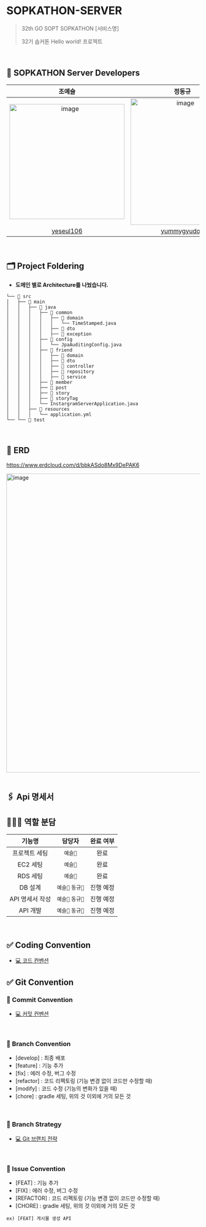# SOPKATHON-SERVER

> 32th GO SOPT SOPKATHON [서비스명] <br>
>
> 32기 솝커톤 Hello world! 프로젝트

<br>

## 🖤 SOPKATHON Server Developers


| 조예슬 | 정동규 |
| :---------:|:----------:|
|<img width="300" alt="image" src="https://github.com/CDS-Mobile1/CDS_Server/assets/68415644/419dcac6-e13d-4d65-b058-250fcd869bff"> | <img width="270" height="330" alt="image" src="https://github.com/32th-SOPT-SOPKATHON-7/SOPKATHON-SERVER/assets/86935274/a92599bb-03e6-492a-bc5f-39b59c5f3394">| 
| [yeseul106](https://github.com/yeseul106) | [yummygyudon](https://github.com/yummygyudon) |



<br>

## 🗂️ Project Foldering

- **도메인 별로 Architecture를 나눴습니다.**

```
└── 📁 src
│   ├── 📁 main
│   │   ├── 📁 java
│   │   │   ├── 📁 common
│   │   │   │   ├── 📁 domain
│   │   │   │   │   └── TimeStamped.java
│   │   │   │   ├── 📁 dto
│   │   │   │   ├── 📁 exception
│   │   │   ├── 📁 config
│   │   │   │   └── JpaAuditingConfig.java
│   │   │   ├── 📁 friend
│   │   │   │   ├── 📁 domain
│   │   │   │   ├── 📁 dto
│   │   │   │   ├── 📁 controller
│   │   │   │   ├── 📁 repository
│   │   │   │   ├── 📁 service
│   │   │   ├── 📁 member
│   │   │   ├── 📁 post
│   │   │   ├── 📁 story
│   │   │   ├── 📁 storyTag
│   │   │   └── InstargramServerApplication.java
│   │   ├── 📁 resources
│   │   │   └── application.yml
└── └── 📁 test
```
<br>

## 📌 ERD
https://www.erdcloud.com/d/bbkASdo8Mx9DePAK6

<img width="780" alt="image" src="https://github.com/CDS-Mobile1/CDS_Server/assets/68415644/28b044e3-e6bc-4e2c-9650-7fd2cbf3790f">

<br>
<br>

## 🖇 Api 명세서




## 🙋🏻‍♀️ 역할 분담

<div markdown="1">  
 
| 기능명 | 담당자 | 완료 여부 |
| :-----: | :---: | :---: |
| 프로젝트 세팅 | `예슬🌮` | 완료 |
| EC2 세팅 | `예슬🌮` | 완료 |
| RDS 세팅 | `예슬🌮` | 완료 |
| DB 설계 | `예슬🌮` `동규🍣` | 진행 예정 |
| API 명세서 작성 | `예슬🌮` `동규🍣` | 진행 예정 |
| API 개발 | `예슬🌮` `동규🍣` | 진행 예정 |
 
</div>
 <br>

## ✅ Coding Convention

 - [💻 코드 컨벤션](https://sungah.notion.site/Code-Convention-30c62e9b53cc45099b2b13d7cfa245e0)
 
## ✅ Git Convention

### 📌 Commit Convention

  - [💻 커밋 컨벤션](https://yesuri-masuri.notion.site/Git-08bb41f003044937b9cd67b62dc0436b)

<br>

### 📌 Branch Convention

- [develop] : 최종 배포
- [feature] : 기능 추가
- [fix] : 에러 수정, 버그 수정
- [refactor] : 코드 리펙토링 (기능 변경 없이 코드만 수정할 때)
- [modify] : 코드 수정 (기능의 변화가 있을 때)
- [chore] : gradle 세팅, 위의 것 이외에 거의 모든 것

<br>

### 📌 Branch Strategy

   - [💻 Git 브랜치 전략](https://yesuri-masuri.notion.site/Git-08bb41f003044937b9cd67b62dc0436b)

<br>


### 📌 Issue Convention
- [FEAT] : 기능 추가
- [FIX] : 에러 수정, 버그 수정
- [REFACTOR] : 코드 리펙토링 (기능 변경 없이 코드만 수정할 때)
- [CHORE] : gradle 세팅, 위의 것 이외에 거의 모든 것

`ex) [FEAT] 게시물 생성 API`


